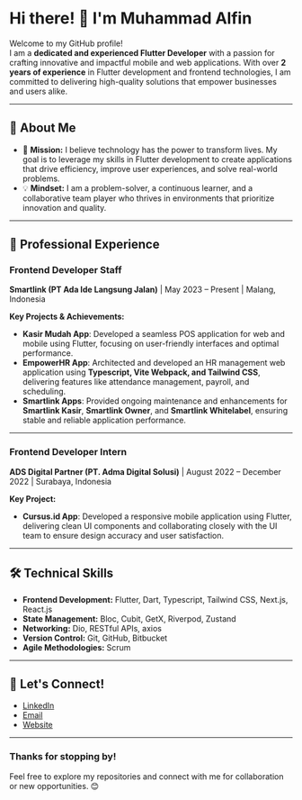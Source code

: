 # Hi there! 👋 I'm Muhammad Alfin 

Welcome to my GitHub profile!  
I am a **dedicated and experienced Flutter Developer** with a passion for crafting innovative and impactful mobile and web applications. With over **2 years of experience** in Flutter development and frontend technologies, I am committed to delivering high-quality solutions that empower businesses and users alike.

---

## 🌟 **About Me**  

- 🚀 **Mission:** I believe technology has the power to transform lives. My goal is to leverage my skills in Flutter development to create applications that drive efficiency, improve user experiences, and solve real-world problems.  
- 💡 **Mindset:** I am a problem-solver, a continuous learner, and a collaborative team player who thrives in environments that prioritize innovation and quality.

---

## 💼 **Professional Experience**  

### **Frontend Developer Staff**  
**Smartlink (PT Ada Ide Langsung Jalan)** | May 2023 – Present | Malang, Indonesia  

**Key Projects & Achievements:**  
- **Kasir Mudah App**: Developed a seamless POS application for web and mobile using Flutter, focusing on user-friendly interfaces and optimal performance.  
- **EmpowerHR App**: Architected and developed an HR management web application using **Typescript, Vite Webpack, and Tailwind CSS**, delivering features like attendance management, payroll, and scheduling.  
- **Smartlink Apps**: Provided ongoing maintenance and enhancements for **Smartlink Kasir**, **Smartlink Owner**, and **Smartlink Whitelabel**, ensuring stable and reliable application performance.

---

### **Frontend Developer Intern**  
**ADS Digital Partner (PT. Adma Digital Solusi)** | August 2022 – December 2022 | Surabaya, Indonesia  

**Key Project:**  
- **Cursus.id App**: Developed a responsive mobile application using Flutter, delivering clean UI components and collaborating closely with the UI team to ensure design accuracy and user satisfaction.

---

## 🛠️ **Technical Skills**  

- **Frontend Development:** Flutter, Dart, Typescript, Tailwind CSS, Next.js, React.js
- **State Management:** Bloc, Cubit, GetX, Riverpod, Zustand
- **Networking:** Dio, RESTful APIs, axios 
- **Version Control:** Git, GitHub, Bitbucket 
- **Agile Methodologies:** Scrum

---

## 🔗 **Let's Connect!**  

- [LinkedIn](https://www.linkedin.com/in/fin-pangestu/) 
- [Email](muhammadalfinpangestu@gmail.com)
- [Website](https://finnn-portfolio.vercel.app/)

---

### **Thanks for stopping by!**  
Feel free to explore my repositories and connect with me for collaboration or new opportunities. 😊  
